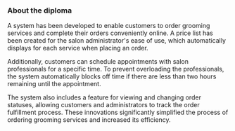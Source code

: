 ### About the diploma

A system has been developed to enable customers to order grooming services and complete their orders conveniently online. A price list has been created for the salon administrator's ease of use, which automatically displays for each service when placing an order.

Additionally, customers can schedule appointments with salon professionals for a specific time. To prevent overloading the professionals, the system automatically blocks off time if there are less than two hours remaining until the appointment.

The system also includes a feature for viewing and changing order statuses, allowing customers and administrators to track the order fulfillment process. These innovations significantly simplified the process of ordering grooming services and increased its efficiency.
